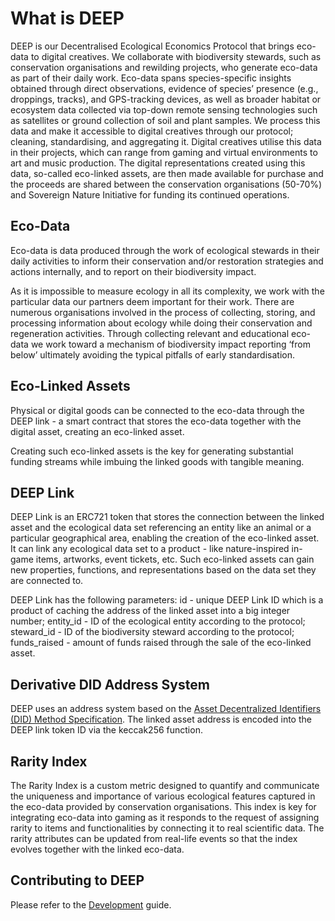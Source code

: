 # What is DEEP

DEEP is our Decentralised Ecological Economics Protocol that brings eco-data to digital creatives. We collaborate with biodiversity stewards, such as conservation organisations and rewilding projects, who generate eco-data as part of their daily work. Eco-data spans species-specific insights obtained through direct observations, evidence of species’ presence (e.g., droppings, tracks), and GPS-tracking devices, as well as broader habitat or ecosystem data collected via top-down remote sensing technologies such as satellites or ground collection of soil and plant samples. We process this data and make it accessible to digital creatives through our protocol; cleaning, standardising, and aggregating it. Digital creatives utilise this data in their projects, which can range from gaming and virtual environments to art and music production. The digital representations created using this data, so-called eco-linked assets, are then made available for purchase and the proceeds are shared between the conservation organisations (50-70%) and Sovereign Nature Initiative for funding its continued operations.

## Eco-Data

Eco-data is data produced through the work of ecological stewards in their daily activities to inform their conservation and/or restoration strategies and actions internally, and to report on their biodiversity impact.

As it is impossible to measure ecology in all its complexity, we work with the particular data our partners deem important for their work. There are numerous organisations involved in the process of collecting, storing, and processing information about ecology while doing their conservation and regeneration activities. Through collecting relevant and educational eco-data we work toward a mechanism of biodiversity impact reporting ‘from below’ ultimately avoiding the typical pitfalls of early standardisation.

## Eco-Linked Assets

Physical or digital goods can be connected to the eco-data through the DEEP link - a smart contract that stores the eco-data together with the digital asset, creating an eco-linked asset.

Creating such eco-linked assets is the key for generating substantial funding streams while imbuing the linked goods with tangible meaning.

## DEEP Link

DEEP Link is an ERC721 token that stores the connection between the linked asset and the ecological data set referencing an entity like an animal or a particular geographical area, enabling the creation of the eco-linked asset. It can link any ecological data set to a product - like nature-inspired in-game items, artworks, event tickets, etc. Such eco-linked assets can gain new properties, functions, and representations based on the data set they are connected to.

DEEP Link has the following parameters:
id - unique DEEP Link ID which is a product of caching the address of the linked asset into a big integer number;
entity_id - ID of the ecological entity according to the protocol;
steward_id - ID of the biodiversity steward according to the protocol;
funds_raised - amount of funds raised through the sale of the eco-linked asset.

## Derivative DID Address System

DEEP uses an address system based on the [Asset Decentralized Identifiers (DID) Method Specification](https://github.com/KILTprotocol/spec-asset-did). The linked asset address is encoded into the DEEP link token ID via the keccak256 function.

## Rarity Index

The Rarity Index is a custom metric designed to quantify and communicate the uniqueness and importance of various ecological features captured in the eco-data provided by conservation organisations. This index is key for integrating eco-data into gaming as it responds to the request of assigning rarity to items and functionalities by connecting it to real scientific data. The rarity attributes can be updated from real-life events so that the index evolves together with the linked eco-data.

## Contributing to DEEP

Please refer to the [Development](development.md) guide.
